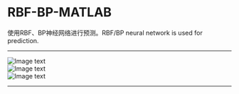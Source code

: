 # RBF-BP-MATLAB
使用RBF、BP神经网络进行预测。RBF/BP neural network is used for prediction.
****
![Image text](https://github.com/stxupengyu/RBF-BP-MATLAB/blob/master/img-folder/1.png)  
![Image text](https://github.com/stxupengyu/RBF-BP-MATLAB/blob/master/img-folder/2.png)  
![Image text](https://github.com/stxupengyu/RBF-BP-MATLAB/blob/master/img-folder/3.png)  
****
